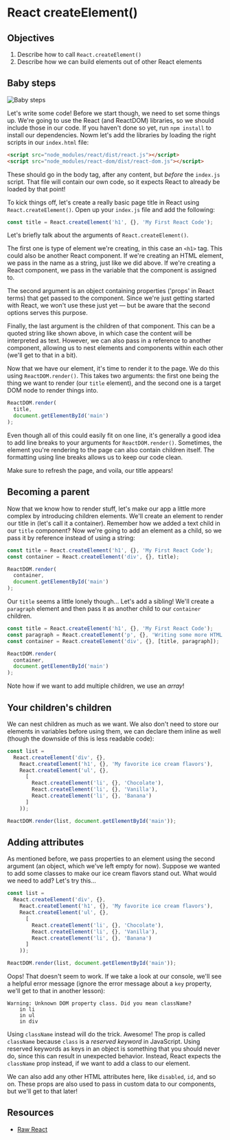 # React createElement()

## Objectives
1. Describe how to call `React.createElement()`
2. Describe how we can build elements out of other React elements

## Baby steps
![Baby steps](https://media.giphy.com/media/2D4tYGhHKFYre/giphy.gif)

Let's write some code! Before we start though, we need to set some things up. We're going to use the React (and
ReactDOM) libraries, so we should include those in our code. If you haven't done so yet, run `npm install` to install
our dependencies. Nowm let's add the libraries by loading the right scripts in our `index.html` file:

```html
<script src="node_modules/react/dist/react.js"></script>
<script src="node_modules/react-dom/dist/react-dom.js"></script>
```

These should go in the body tag, after any content, but _before_ the `index.js` script. That file will contain our own
code, so it expects React to already be loaded by that point!

To kick things off, let's create a really basic page title in React using `React.createElement()`. Open up your `index.js`
file and add the following:

```js
const title = React.createElement('h1', {}, 'My First React Code');
```

Let's briefly talk about the arguments of `React.createElement()`.

The first one is type of element we're creating, in this case an `<h1>` tag. This could also be another React component.
If we're creating an HTML element, we pass in the name as a string, just like we did above. If we're creating a React
component, we pass in the variable that the component is assigned to.

The second argument is an object containing properties ('props' in React terms) that get passed to the component. Since
we're just getting started with React, we won't use these just yet — but be aware that the second options serves this
purpose.

Finally, the last argument is the children of that component. This can be a quoted string like shown above, in which
case the content will be interpreted as text. However, we can also pass in a reference to another component, allowing us
to nest elements and components within each other (we'll get to that in a bit).

Now that we have our element, it's time to render it to the page. We do this using `ReactDOM.render()`. This takes two
arguments: the first one being the thing we want to render (our `title` element), and the second one is a target DOM
node to render things into.

```js
ReactDOM.render(
  title,
  document.getElementById('main')
);
```

Even though all of this could easily fit on one line, it's generally a good idea to add line breaks to your arguments
for `ReactDOM.render()`. Sometimes, the element you're rendering to the page can also contain children itself. The
formatting using line breaks allows us to keep our code clean.

Make sure to refresh the page, and voila, our title appears!

## Becoming a parent
Now that we know how to render stuff, let's make our app a little more complex by introducing children elements. We'll
create an element to render our title in (let's call it a container). Remember how we added a text child in our `title`
component? Now we're going to add an element as a child, so we pass it by reference instead of using a string:

```js
const title = React.createElement('h1', {}, 'My First React Code');
const container = React.createElement('div', {}, title);

ReactDOM.render(
  container,
  document.getElementById('main')
);
```

Our `title` seems a little lonely though... Let's add a sibling! We'll create a `paragraph` element and then pass it as
another child to our `container` children.

```js
const title = React.createElement('h1', {}, 'My First React Code');
const paragraph = React.createElement('p', {}, 'Writing some more HTML. Cool stuff!');
const container = React.createElement('div', {}, [title, paragraph]);

ReactDOM.render(
  container,
  document.getElementById('main')
);
```

Note how if we want to add multiple children, we use an _array_!

## Your children's children
We can nest children as much as we want. We also don't need to store our elements in variables before using them, we can
declare them inline as well (though the downside of this is less readable code):

```js
const list =
  React.createElement('div', {},
    React.createElement('h1', {}, 'My favorite ice cream flavors'),
    React.createElement('ul', {},
      [
        React.createElement('li', {}, 'Chocolate'),
        React.createElement('li', {}, 'Vanilla'),
        React.createElement('li', {}, 'Banana')
      ]
    ));

ReactDOM.render(list, document.getElementById('main'));
```

## Adding attributes
As mentioned before, we pass properties to an element using the second argument (an object, which we've left empty for
now). Suppose we wanted to add some classes to make our ice cream flavors stand out. What would we need to add? Let's
try this...

```js
const list =
  React.createElement('div', {},
    React.createElement('h1', {}, 'My favorite ice cream flavors'),
    React.createElement('ul', {},
      [
        React.createElement('li', {}, 'Chocolate'),
        React.createElement('li', {}, 'Vanilla'),
        React.createElement('li', {}, 'Banana')
      ]
    ));

ReactDOM.render(list, document.getElementById('main'));
```

Oops! That doesn't seem to work. If we take a look at our console, we'll see a helpful error message (ignore the error
message about a `key` property, we'll get to that in another lesson):

```
Warning: Unknown DOM property class. Did you mean className?
    in li
    in ul
    in div
```

Using `className` instead will do the trick. Awesome! The prop is called `className` because `class` is a _reserved
keyword_ in JavaScript. Using reserved keywords as keys in an object is something that you should never do, since this
can result in unexpected behavior. Instead, React expects the `className` prop instead, if we want to add a class to
our element.

We can also add any other HTML attributes here, like `disabled`, `id`, and so on. These props are also used to pass in
custom data to our components, but we'll get to that later!

## Resources
- [Raw React](http://jamesknelson.com/learn-raw-react-no-jsx-flux-es6-webpack/)
